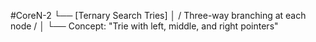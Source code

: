 #CoreN-2
└── [Ternary Search Tries]
    │   / Three-way branching at each node /
    │
    └── Concept: "Trie with left, middle, and right pointers"